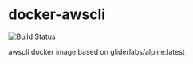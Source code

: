 # docker-awscli

[![Build Status](https://drone.io/github.com/ntk1000/awscli/status.png)](https://drone.io/github.com/ntk1000/awscli/latest)

awscli docker image based on gliderlabs/alpine:latest


